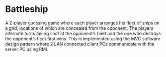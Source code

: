 # Battleship
A 2-player guessing game where each player arranges his fleet of ships on a grid, locations of which are concealed from the opponent. The players alternate turns taking shot at the opponent’s fleet and the one who destroys the opponent’s fleet first wins. This is implemented using the MVC software design pattern where 2 LAN connected client PCs communicate with the server PC using RMI.
